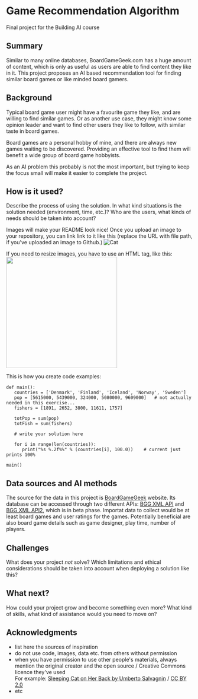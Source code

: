 
# Game Recommendation Algorithm

Final project for the Building AI course

## Summary

Similar to many online databases, BoardGameGeek.com has a huge amount of content, which is only as useful as users are able to find content they like in it. This project proposes an AI based recommendation tool for finding similar board games or like minded board gamers. 


## Background

Typical board game user might have a favourite game they like, and are willing to find similar games. Or as another use case, they might know some opinion leader and want to find other users they like to follow, with similar taste in board games.

Board games are a personal hobby of mine, and there are always new games waiting to be discovered. Providing an effective tool to find them will benefit a wide group of board game hobbyists.

As an AI problem this probably is not the most important, but trying to keep the focus small will make it easier to complete the project.


## How is it used?

Describe the process of using the solution. In what kind situations is the solution needed (environment, time, etc.)? Who are the users, what kinds of needs should be taken into account?

Images will make your README look nice!
Once you upload an image to your repository, you can link link to it like this (replace the URL with file path, if you've uploaded an image to Github.)
![Cat](https://upload.wikimedia.org/wikipedia/commons/5/5e/Sleeping_cat_on_her_back.jpg)

If you need to resize images, you have to use an HTML tag, like this:
<img src="https://upload.wikimedia.org/wikipedia/commons/5/5e/Sleeping_cat_on_her_back.jpg" width="300">

This is how you create code examples:
```
def main():
   countries = ['Denmark', 'Finland', 'Iceland', 'Norway', 'Sweden']
   pop = [5615000, 5439000, 324000, 5080000, 9609000]   # not actually needed in this exercise...
   fishers = [1891, 2652, 3800, 11611, 1757]

   totPop = sum(pop)
   totFish = sum(fishers)

   # write your solution here

   for i in range(len(countries)):
      print("%s %.2f%%" % (countries[i], 100.0))    # current just prints 100%

main()
```


## Data sources and AI methods

The source for the data in this project is [BoardGameGeek](https://boardgamegeek.com) website. Its database can be accessed through two different APIs: [BGG XML API](https://boardgamegeek.com/wiki/page/BGG_XML_API) and [BGG XML API2](https://boardgamegeek.com/wiki/page/BGG_XML_API2), which is in beta phase. Importat data to collect would be at least board games and user ratings for the games. Potentially beneficial are also board game details such as game designer, play time, number of players.


## Challenges

What does your project _not_ solve? Which limitations and ethical considerations should be taken into account when deploying a solution like this?

## What next?

How could your project grow and become something even more? What kind of skills, what kind of assistance would you  need to move on? 


## Acknowledgments

* list here the sources of inspiration 
* do not use code, images, data etc. from others without permission
* when you have permission to use other people's materials, always mention the original creator and the open source / Creative Commons licence they've used
  <br>For example: [Sleeping Cat on Her Back by Umberto Salvagnin](https://commons.wikimedia.org/wiki/File:Sleeping_cat_on_her_back.jpg#filelinks) / [CC BY 2.0](https://creativecommons.org/licenses/by/2.0)
* etc
